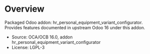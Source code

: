# Overview

Packaged Odoo addon: hr_personal_equipment_variant_configurator. Provides features documented in upstream Odoo 16 under this addon.

- Source: OCA/OCB 16.0, addon hr_personal_equipment_variant_configurator
- License: LGPL-3
